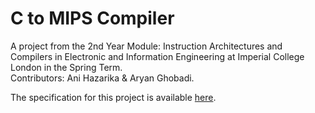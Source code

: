 # C to MIPS Compiler

A project from the 2nd Year Module: Instruction Architectures and Compilers in Electronic and Information Engineering at Imperial College London in the Spring Term.  
Contributors: Ani Hazarika & Aryan Ghobadi.

The specification for this project is available [here](specification.md).

